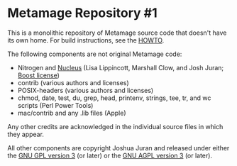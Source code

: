 Metamage Repository #1
======================

This is a monolithic repository of Metamage source code that doesn't have its own home.  For build instructions, see the [HOWTO][].

The following components are not original Metamage code:

* Nitrogen and [Nucleus][] (Lisa Lippincott, Marshall Clow, and Josh Juran; [Boost license][])
* contrib (various authors and licenses)
* POSIX-headers (various authors and licenses)
* chmod, date, test, du, grep, head, printenv, strings, tee, tr, and wc scripts (Perl Power Tools)
* mac/contrib and any .lib files (Apple)

Any other credits are acknowledged in the individual source files in which they appear.

All other components are copyright Joshua Juran and released under either the [GNU GPL version 3][GPL] (or later) or the [GNU AGPL version 3][AGPL] (or later).

[HOWTO]:  <HOWTO.md>

[Nucleus]:  <base/nucleus/README.md>

[GPL]:  <LICENSE/GPL-3.0.txt>
[AGPL]:  <LICENSE/AGPL-3.0.txt>
[Boost license]:  <contrib/boost/LICENSE_1_0.txt>

